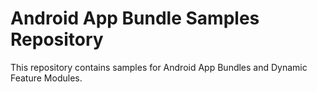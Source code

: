 Android App Bundle Samples Repository
=====================================

This repository contains samples for Android App Bundles and Dynamic Feature Modules.
